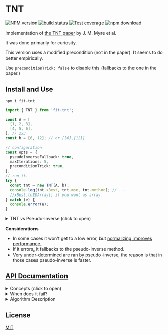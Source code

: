# TNT

[![NPM version][npm-image]][npm-url]
[![build status][ci-image]][ci-url]
[![Test coverage][codecov-image]][codecov-url]
[![npm download][download-image]][download-url]

<!--
[![DOI](https://zenodo.org/badge/DOI/[DOINUMBER]/zenodo.8189402.svg)](https://doi.org/[DOINUMBER]/zenodo.8189402) -->

Implementation of [the TNT paper](https://ieeexplore.ieee.org/abstract/document/8425520) by J. M. Myre et al.

It was done primarily for curiosity.

This version uses a modified precondition (not in the paper). It seems to do better empirically.

Use `preconditionTrick: false` to disable this (fallbacks to the one in the paper.)

## Install and Use

```bash
npm i fit-tnt
```

```ts
import { TNT } from 'fit-tnt';

const A = [
  [1, 2, 3],
  [4, 5, 6],
]; // 2x3
const b = [6, 12]; // or [[6],[12]]

// configuration
const opts = {
  pseudoInverseFallback: true,
  maxIterations: 5,
  preconditionTrick: true,
};
// run it.
try {
  const tnt = new TNT(A, b);
  console.log(tnt.xBest, tnt.mse, tnt.method); // ...
  //xBest.to1DArray() if you want as array.
} catch (e) {
  console.error(e);
}
```

<details>

<summary>TNT vs Pseudo-Inverse (click to open)</summary>

The smaller the **rows/columns** ratio, the more one should use the
pseudo inverse method (currently this `criticalRatio` is set to 1/10)

```
DIMENSIONS:  500 200

// first comes error at each exec
TNT 0 error:  0.056767708654328744
PI 0 error:  0.05676770865432878
TNT 1 error:  0.044906499328197645
PI 1 error:  0.04490649932819768
TNT 2 error:  0.04818591644803032
PI 2 error:  0.04818591644803034
// ...
TNT 9 error:  0.05553764914456371
PI 9 error:  0.05553764914456364

// the avg time
TNT AVG EX TIME:  0.09274175899999997
PI AVG EXEC TIME:  0.4914849491999999

// and the avg time ratio
RATIO (tnt/pi) AVG TIME:  0.18869704789731123 (about 5x faster.)
```

</details>

**Considerations**

- In some cases it won't get to a low error, but [normalizing improves performance.](https://stats.stackexchange.com/questions/306019/in-linear-regression-why-do-we-often-have-to-normalize-independent-variables-pr)
- If it errors, it fallbacks to the pseudo-inverse method.
- Very under-determined are ran by pseudo-inverse, the reason is that in those cases pseudo-inverse is faster.

## [API Documentation](https://newresu.github.io/fit-tnt/)

<details>
<summary>
Concepts (click to open)
</summary>

The linear problem appears in all science:

$$A\,x = b$$

and methods to solve it fast abound. In practice, this equation almost never the straightforward solution $A^{-1}$, so the Least-Squares approach is used to minimize the squared error in the predictions:

$$ E(x) = \mathrm{min}\_x \left|\left| A\,x -b \right|\right|\_2^2$$

i.e to minimize the $L_2$ (or $L_2^2$ which is equivalent.); this is the Least-Squares problem.

The solution, where the error-gradient is zero i.e $\nabla_x E(x)=0$ is $$A^T\,A x = A^T b$$

When computed directly (as done here), $A^T\,A$ has a condition number $\kappa (A^T A) = \kappa (A)^2$. This affects the precision of the solutions; especially when $\kappa (A) > 10^8$.

Larger condition number also tends to slow the convergence.

**TNT**

The Conjugate Gradient for Normal Residual (CGNR) is a popular method for solving Sparse Least-Squares problems, where the design matrix has many zeros.

The reason for "Large" is that systems with $m \lt\lt n$ can be solved faster and more accurately using the Pseudo-Inverse. Even though the QR decomposition-method can be more accurate, TNT tends to be faster in overdetermined problems where $m \approx n$ or $m \gt n$.

TNT revives CGNR for Dense Large matrices. It uses a modified version Preconditioned-CGNR to update $A^T\,A$ so that $A$ becomes positive definite which means it has full column rank.

To be clear, positive definite means:
$$x^T M x \gt 0$$

In our case:

$$x^T \,(A^T A)\, x \gt 0$$

This means:

$$(A\,x)^T (A x) \gt 0$$

Which means that each $(\ldots)$ must be non-zero. This happens only when the columns are linearly independent. If the columns of $A$ are linearly independent then it's invertible/non-singular, and $A^T A$ is invertible.

So we want to pre-condition $A^T A$ so that it is invertible.

However, this can happen while also returning $L = \mathrm{Cho}(A^T\,A)$ that has some near-zero value in the diagonal, blowing up the method.

</details>

<details>

<summary>When does it fail?</summary>

If the matrix is positive-definite but the Cholesky decomposition returns some very small number in the diagonal. This triggers a very large number in the back-substitution.

The root cause seems to be very-ill-conditioned matrices. [Related post.](https://math.stackexchange.com/questions/730421/is-aat-a-positive-definite-symmetric-matrix)

The pseudoInverse will do better since the condition number is the square root of the normal equations (used by TNT.)

Enabling `{pseudoInverseFallback:true}` and it will solve it in the cases where TNT fails.

I suspect that one could add the value in the diagonal in a smarter way, so that no value in $L$ is very near $0$, but it's hard to know what this implies for the accuracy.

</details>
<details>
<summary>
Algorithm Description
</summary>

1. Carry out product: $N=A^T\,A$ (`N` is Symmetric.)
2. [Cholesky Decomposition](https://en.wikipedia.org/wiki/Cholesky_decomposition) and factor: R, p = Cho(N)
3. `if !p: N = N + e\*I`, $\epsilon$ being a tiny number.
4. Residual $r_0 = A\,x_0 - b$
5. Gradient per coefficient ($r$), $g_0 = A^T r_0$
6. Error in the coefficients $z_0 = R^{-1}\,g_0$
7. Get $\alpha$ as `a = dot(z,g)/dot (r,r)`
8. Update $x$ as $x_{i+1}=x_{i} + a_i\times p_i$
9. Next residual $r_{i+1} = r_i - a_i \times r_i$
10. New gradient $g_{i+1} = A^T r_{i+1}$
11. New error in coefficients: $z_{i+1} = R^{-1}\,g_{i+1}$
12. Get $\beta$ `beta = dot(z_{i+1},g_{i+1})/dot (z_i,g_i)`

</details>

## License

[MIT](./LICENSE)

[npm-image]: https://img.shields.io/npm/v/fit-tnt.svg
[npm-url]: https://www.npmjs.com/package/fit-tnt
[ci-image]: https://github.com/newresu/fit-tnt/actions/workflows/nodejs.yml/badge.svg
[ci-url]: https://github.com/newresu/fit-tnt/actions/workflows/nodejs.yml
[codecov-image]: https://img.shields.io/codecov/c/github/newresu/fit-tnt.svg
[codecov-url]: https://codecov.io/gh/newresu/fit-tnt
[download-image]: https://img.shields.io/npm/dm/fit-tnt.svg
[download-url]: https://www.npmjs.com/package/fit-tnt
